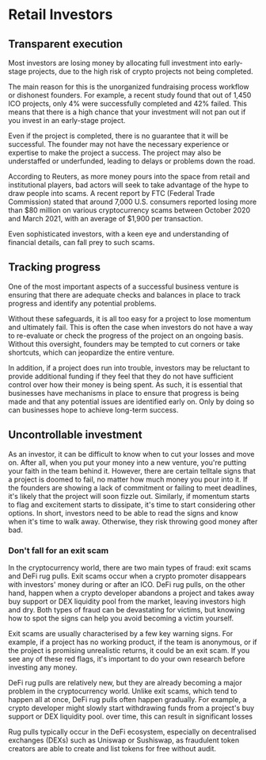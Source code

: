 # Retail Investors

## **Transparent execution**

Most investors are losing money by allocating full investment into early-stage projects, due to the high risk of crypto projects not being completed.

The main reason for this is the unorganized fundraising process workflow or dishonest founders. For example, a recent study found that out of 1,450 ICO projects, only 4% were successfully completed and 42% failed. This means that there is a high chance that your investment will not pan out if you invest in an early-stage project.

Even if the project is completed, there is no guarantee that it will be successful. The founder may not have the necessary experience or expertise to make the project a success. The project may also be understaffed or underfunded, leading to delays or problems down the road.

According to Reuters, as more money pours into the space from retail and institutional players, bad actors will seek to take advantage of the hype to draw people into scams. A recent report by FTC (Federal Trade Commission) stated that around 7,000 U.S. consumers reported losing more than $80 million on various cryptocurrency scams between October 2020 and March 2021, with an average of $1,900 per transaction.

Even sophisticated investors, with a keen eye and understanding of financial details, can fall prey to such scams.

## Tracking progress

One of the most important aspects of a successful business venture is ensuring that there are adequate checks and balances in place to track progress and identify any potential problems.&#x20;

Without these safeguards, it is all too easy for a project to lose momentum and ultimately fail. This is often the case when investors do not have a way to re-evaluate or check the progress of the project on an ongoing basis. Without this oversight, founders may be tempted to cut corners or take shortcuts, which can jeopardize the entire venture.

In addition, if a project does run into trouble, investors may be reluctant to provide additional funding if they feel that they do not have sufficient control over how their money is being spent. As such, it is essential that businesses have mechanisms in place to ensure that progress is being made and that any potential issues are identified early on. Only by doing so can businesses hope to achieve long-term success.

## Uncontrollable investment

As an investor, it can be difficult to know when to cut your losses and move on. After all, when you put your money into a new venture, you're putting your faith in the team behind it. However, there are certain telltale signs that a project is doomed to fail, no matter how much money you pour into it. If the founders are showing a lack of commitment or failing to meet deadlines, it's likely that the project will soon fizzle out. Similarly, if momentum starts to flag and excitement starts to dissipate, it's time to start considering other options. In short, investors need to be able to read the signs and know when it's time to walk away. Otherwise, they risk throwing good money after bad.

### Don't fall for an exit scam

In the cryptocurrency world, there are two main types of fraud: exit scams and DeFi rug pulls. Exit scams occur when a crypto promoter disappears with investors' money during or after an ICO. DeFi rug pulls, on the other hand, happen when a crypto developer abandons a project and takes away buy support or DEX liquidity pool from the market, leaving investors high and dry. Both types of fraud can be devastating for victims, but knowing how to spot the signs can help you avoid becoming a victim yourself.

Exit scams are usually characterised by a few key warning signs. For example, if a project has no working product, if the team is anonymous, or if the project is promising unrealistic returns, it could be an exit scam. If you see any of these red flags, it's important to do your own research before investing any money.

DeFi rug pulls are relatively new, but they are already becoming a major problem in the cryptocurrency world. Unlike exit scams, which tend to happen all at once, DeFi rug pulls often happen gradually. For example, a crypto developer might slowly start withdrawing funds from a project's buy support or DEX liquidity pool. over time, this can result in significant losses

Rug pulls typically occur in the DeFi ecosystem, especially on decentralised exchanges (DEXs) such as Uniswap or Sushiswap, as fraudulent token creators are able to create and list tokens for free without audit.
